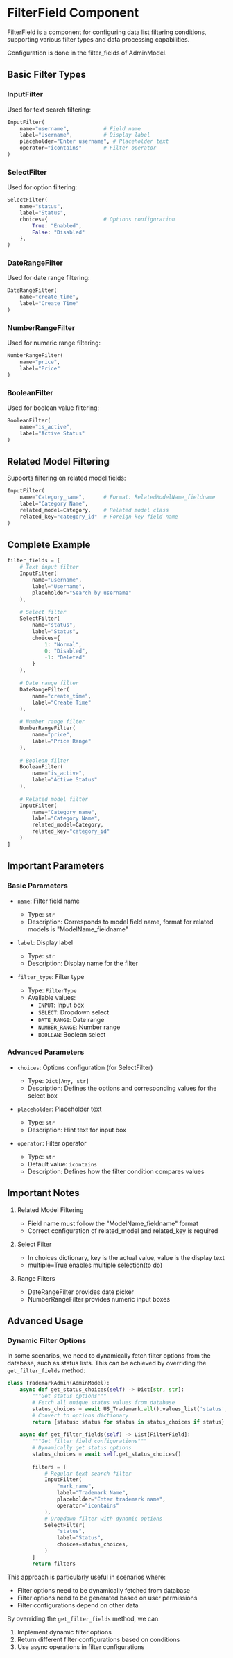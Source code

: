 # FilterField Component

FilterField is a component for configuring data list filtering conditions, supporting various filter types and data processing capabilities.

Configuration is done in the filter_fields of AdminModel.

## Basic Filter Types

### InputFilter

Used for text search filtering:

```python
InputFilter(
    name="username",           # Field name
    label="Username",          # Display label
    placeholder="Enter username", # Placeholder text
    operator="icontains"       # Filter operator
)
```

### SelectFilter

Used for option filtering:

```python
SelectFilter(
    name="status",
    label="Status",
    choices={                  # Options configuration
        True: "Enabled",
        False: "Disabled"
    },
)
```

### DateRangeFilter

Used for date range filtering:

```python
DateRangeFilter(
    name="create_time",
    label="Create Time"
)
```

### NumberRangeFilter

Used for numeric range filtering:

```python
NumberRangeFilter(
    name="price",
    label="Price"
)
```

### BooleanFilter

Used for boolean value filtering:

```python
BooleanFilter(
    name="is_active",
    label="Active Status"
)
```

## Related Model Filtering

Supports filtering on related model fields:

```python
InputFilter(
    name="Category_name",      # Format: RelatedModelName_fieldname
    label="Category Name",
    related_model=Category,    # Related model class
    related_key="category_id"  # Foreign key field name
)
```

## Complete Example

```python
filter_fields = [
    # Text input filter
    InputFilter(
        name="username",
        label="Username",
        placeholder="Search by username"
    ),
    
    # Select filter
    SelectFilter(
        name="status",
        label="Status",
        choices={
            1: "Normal",
            0: "Disabled",
            -1: "Deleted"
        }
    ),
    
    # Date range filter
    DateRangeFilter(
        name="create_time",
        label="Create Time"
    ),
    
    # Number range filter
    NumberRangeFilter(
        name="price",
        label="Price Range"
    ),
    
    # Boolean filter
    BooleanFilter(
        name="is_active",
        label="Active Status"
    ),
    
    # Related model filter
    InputFilter(
        name="Category_name",
        label="Category Name",
        related_model=Category,
        related_key="category_id"
    )
]
```

## Important Parameters

### Basic Parameters

- `name`: Filter field name
    - Type: `str`
    - Description: Corresponds to model field name, format for related models is "ModelName_fieldname"

- `label`: Display label
    - Type: `str`
    - Description: Display name for the filter

- `filter_type`: Filter type
    - Type: `FilterType`
    - Available values:
        - `INPUT`: Input box
        - `SELECT`: Dropdown select
        - `DATE_RANGE`: Date range
        - `NUMBER_RANGE`: Number range
        - `BOOLEAN`: Boolean select

### Advanced Parameters

- `choices`: Options configuration (for SelectFilter)
    - Type: `Dict[Any, str]`
    - Description: Defines the options and corresponding values for the select box

- `placeholder`: Placeholder text
    - Type: `str`
    - Description: Hint text for input box

- `operator`: Filter operator
    - Type: `str`
    - Default value: `icontains`
    - Description: Defines how the filter condition compares values

## Important Notes

1. Related Model Filtering
    - Field name must follow the "ModelName_fieldname" format
    - Correct configuration of related_model and related_key is required

2. Select Filter
    - In choices dictionary, key is the actual value, value is the display text
    - multiple=True enables multiple selection(to do)

3. Range Filters
    - DateRangeFilter provides date picker
    - NumberRangeFilter provides numeric input boxes 

## Advanced Usage

### Dynamic Filter Options

In some scenarios, we need to dynamically fetch filter options from the database, such as status lists. This can be achieved by overriding the `get_filter_fields` method:

```python
class TrademarkAdmin(AdminModel):
    async def get_status_choices(self) -> Dict[str, str]:
        """Get status options"""
        # Fetch all unique status values from database
        status_choices = await US_Trademark.all().values_list('status', flat=True)
        # Convert to options dictionary
        return {status: status for status in status_choices if status}
    
    async def get_filter_fields(self) -> List[FilterField]:
        """Get filter field configurations"""
        # Dynamically get status options
        status_choices = await self.get_status_choices()        
        
        filters = [
            # Regular text search filter
            InputFilter(
                "mark_name", 
                label="Trademark Name", 
                placeholder="Enter trademark name",
                operator="icontains"
            ),
            # Dropdown filter with dynamic options
            SelectFilter(
                "status", 
                label="Status",  
                choices=status_choices,
            )
        ]
        return filters
```

This approach is particularly useful in scenarios where:
- Filter options need to be dynamically fetched from database
- Filter options need to be generated based on user permissions
- Filter configurations depend on other data

By overriding the `get_filter_fields` method, we can:
1. Implement dynamic filter options
2. Return different filter configurations based on conditions
3. Use async operations in filter configurations